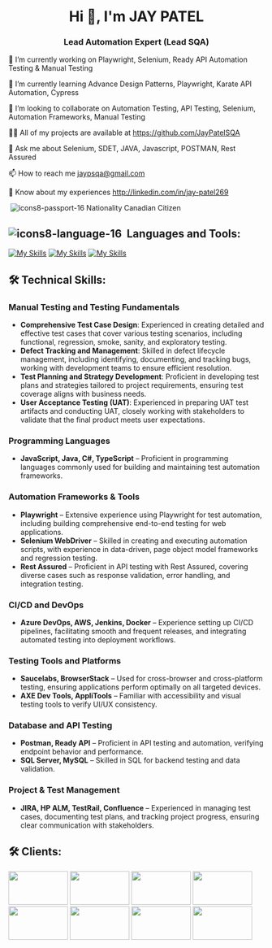 <h1 align="center">Hi 👋, I'm JAY PATEL</h1>
<h3 align="center">Lead Automation Expert (Lead SQA)</h3>



🔭 I’m currently working on Playwright, Selenium, Ready API Automation Testing & Manual Testing

🌱 I’m currently learning Advance Design Patterns, Playwright, Karate API Automation, Cypress

👯 I’m looking to collaborate on Automation Testing, API Testing, Selenium, Automation Frameworks, Manual Testing

👨‍💻 All of my projects are available at https://github.com/JayPatelSQA

💬 Ask me about Selenium, SDET, JAVA, Javascript, POSTMAN, Rest Assured

📫 How to reach me jaypsqa@gmail.com

📄 Know about my experiences http://linkedin.com/in/jay-patel269

&nbsp;![icons8-passport-16](https://github.com/user-attachments/assets/ba834e87-4798-4213-922a-2cb1f3ba6793) Nationality Canadian Citizen

## ![icons8-language-16](https://github.com/user-attachments/assets/9dd28026-e986-4fb9-8e4a-1a5ed8982a97) &nbsp;Languages and Tools:
[![My Skills](https://skillicons.dev/icons?i=aws,gcp,azure,react)](https://skillicons.dev) [![My Skills](https://skillicons.dev/icons?i=java,kotlin,nodejs,figma,jenkins,mysql,vscode&theme=light)](https://skillicons.dev) [![My Skills](https://skillicons.dev/icons?i=js,html,css,cypress,dotnet,eclipse,github,gitlab,idea,py,selenium)](https://skillicons.dev)

## 🛠 Technical Skills:

### Manual Testing and Testing Fundamentals
- **Comprehensive Test Case Design**: Experienced in creating detailed and effective test cases that cover various testing scenarios, including functional, regression, smoke, sanity, and exploratory testing.
- **Defect Tracking and Management**: Skilled in defect lifecycle management, including identifying, documenting, and tracking bugs, working with development teams to ensure efficient resolution.
- **Test Planning and Strategy Development**: Proficient in developing test plans and strategies tailored to project requirements, ensuring test coverage aligns with business needs.
- **User Acceptance Testing (UAT)**: Experienced in preparing UAT test artifacts and conducting UAT, closely working with stakeholders to validate that the final product meets user expectations.

### Programming Languages
- **JavaScript, Java, C#, TypeScript** – Proficient in programming languages commonly used for building and maintaining test automation frameworks.

### Automation Frameworks & Tools
- **Playwright** – Extensive experience using Playwright for test automation, including building comprehensive end-to-end testing for web applications.
- **Selenium WebDriver** – Skilled in creating and executing automation scripts, with experience in data-driven, page object model frameworks and regression testing.
- **Rest Assured** – Proficient in API testing with Rest Assured, covering diverse cases such as response validation, error handling, and integration testing.

### CI/CD and DevOps
- **Azure DevOps, AWS, Jenkins, Docker** – Experience setting up CI/CD pipelines, facilitating smooth and frequent releases, and integrating automated testing into deployment workflows.

### Testing Tools and Platforms
- **Saucelabs, BrowserStack** – Used for cross-browser and cross-platform testing, ensuring applications perform optimally on all targeted devices.
- **AXE Dev Tools, AppliTools** – Familiar with accessibility and visual testing tools to verify UI/UX consistency.

### Database and API Testing
- **Postman, Ready API** – Proficient in API testing and automation, verifying endpoint behavior and performance.
- **SQL Server, MySQL** – Skilled in SQL for backend testing and data validation.

### Project & Test Management
- **JIRA, HP ALM, TestRail, Confluence** – Experienced in managing test cases, documenting test plans, and tracking project progress, ensuring clear communication with stakeholders.


## 🛠 Clients:



<img src="https://github.com/user-attachments/assets/fe21703c-0d3f-4751-8e04-2d4eb8bbde7e" width="117" height="66" /> 
<img src="https://github.com/user-attachments/assets/0357568c-4ade-4739-a973-5bca412b6e42" width="117" height="66" /> 
<img src="https://github.com/user-attachments/assets/58426fe8-2691-475c-a4bc-a439348d14ea" width="117" height="66" />
<img src="https://github.com/user-attachments/assets/ef2750cc-4a2c-4889-97fd-9341d9debbe8" width="117" height="66" />
<img src="https://github.com/user-attachments/assets/3ceba6f8-5dc4-4f8b-80fa-3baa1d75303c" width="117" height="66" />
<img src="https://github.com/user-attachments/assets/c9c2edaf-19c8-4fa4-b5b2-4edbda8125eb" width="117" height="66" />
<img src="[https://github.com/user-attachments/assets/fe21703c-0d3f-4751-8e04-2d4eb8bbde7e" width="117" height="66" />
<img src="https://github.com/user-attachments/assets/68f4eea2-a886-4c19-84f9-4b8d72571147" width="117" height="66" />










<!---
JayPatelSQA/JayPatelSQA is a ✨ special ✨ repository because its `README.md` (this file) appears on your GitHub profile.
You can click the Preview link to take a look at your changes.
--->
